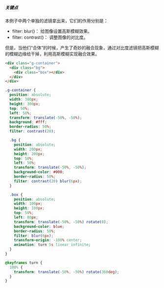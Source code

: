 ##### 关键点

本例子中两个单独的滤镜拿出来，它们的作用分别是：

- filter: blur()： 给图像设置高斯模糊效果。
- filter: contrast()： 调整图像的对比度。

但是，当他们“合体”的时候，产生了奇妙的融合现象，通过对比度滤镜把高斯模糊的模糊边缘给干掉，利用高斯模糊实现融合效果。

```html
<div class="g-container">
  <div class="bg">
    <div class="box"></div>
  </div>
</div>
```

```scss
.g-container {
  position: absolute;
  width: 300px;
  height: 300px;
  top: 50%;
  left: 50%;
  transform: translate(-50%, -50%);
  background: #fff;
  border-radius: 50%;
  filter: contrast(20);

  .bg {
    position: absolute;
    width: 200px;
    height: 200px;
    top: 50%;
    left: 50%;
    transform: translate(-50%, -50%);
    background-color: #000;
    border-radius: 50%;
    filter: contrast(20) blur(6px);
  }

  .box {
    position: absolute;
    width: 100px;
    height: 100px;
    top: 50%;
    left: 80px;
    transform: translate(-50%, -50%) rotate(0);
    background-color: blue;
    border-radius: 50%;
    filter: blur(6px);
    transform-origin: -100% center;
    animation: turn 5s linear infinite;
  }
}

@keyframes turn {
  100% {
    transform: translate(-50%, -50%) rotate(360deg);
  }
}
```
